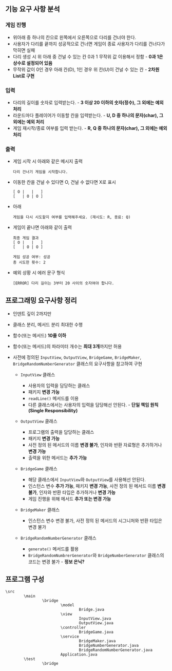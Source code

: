 ## 기능 요구 사항 분석

### 게임 진행

- 위아래 중 하나의 칸으로 왼쪽에서 오른쪽으로 다리를 건너야 한다.
- 사용자가 다리를 끝까지 성공적으로 건너면 게임이 종료
  사용자가 다리를 건너다가 막히면 실패
- 다리 생성 시 위 아래 중 건널 수 있는 칸 0과 1 무작위 값 이용해서 정함 - **0과 1은 상수로 설정되어 있음**
- 무작위 값이 0인 경우 아래 칸(D), 1인 경우 위 칸(U)이 건널 수 있는 칸 - **2차원 List로 구현**

### 입력

- 다리의 길이를 숫자로 입력받는다. - **3 이상 20 이하의 숫자(정수), 그 외에는 예외 처리**
- 라운드마다 플레이어가 이동할 칸을 입력받는다. - **U, D 중 하나의 문자(char), 그 외에는 예외 처리**
- 게임 재시작/종료 여부를 입력 받는다. - **R, Q 중 하나의 문자(char), 그 외에는 예외 처리**

### 출력

- 게임 시작 시 아래와 같은 메시지 출력

  ```
  다리 건너기 게임을 시작합니다.
  ```

- 이동한 칸을 건널 수 있다면 O, 건널 수 없다면 X로 표시

  ```
  [ O |   |   ]
  [   | O | O ]
  ```

- 아래

  ```
  게임을 다시 시도할지 여부를 입력해주세요. (재시도: R, 종료: Q)
  ```

- 게임이 끝나면 아래와 같이 출력

  ```
  최종 게임 결과
  [ O |   |   ]
  [   | O | O ]
  
  게임 성공 여부: 성공
  총 시도한 횟수: 2
  ```

- 예외 상황 시 에러 문구 형식

  ```
  [ERROR] 다리 길이는 3부터 20 사이의 숫자여야 합니다.
  ```

## 프로그래밍 요구사항 정리

- 인덴트 깊이 2까지만

- 클래스 분리, 메서드 분리 최대한 수행

- 함수(또는 메서드) **10줄 이하**

- 함수(또는 메서드)의 파라미터 개수는 **최대 3개**까지만 허용

- 사전에 정의된 `InputView`, `OutputView`, `BridgeGame`, `BridgeMaker`, `BridgeRandomNumberGenerator` 클래스의 요구사항을 참고하여 구현

  - `InputView` 클래스
    - 사용자의 입력을 담당하는 클래스
    - 패키지 **변경 가능**
    - `readLine()` 메서드를 이용
    - 다른 클래스에서는 사용자의 입력을 담당해선 안된다. - **단일 책임 원칙(Single Responsibility)**
  - `OutputView` 클래스
    - 프로그램의 출력을 담당하는 클래스
    - 패키지 **변경 가능**
    - 사전 정의 된 메서드의 이름 **변경 불가**, 인자와 반환 자료형은 추가하거나 **변경 가능**
    - 출력을 위한 메서드는 **추가 가능**

  - `BridgeGame` 클래스
    - 해당 클래스에서 `InputView`와 `OutputView`를 사용해선 안된다.
    - 인스턴스 변수 **추가 가능**, 패키지 **변경 가능**, 사전 정의 된 메서드 이름 **변경 불가**, 인자와 반환 타입은 추가하거나 **변경 가능**
    - 게임 진행을 위해 메서드 **추가 또는 변경 가능**

  - `BridgeMaker` 클래스
    - 인스턴스 변수 변경 불가, 사전 정의 된 메서드의 시그니처와 반환 타입은 변경 불가

  - `BridgeRandomNumberGenerator` 클래스
    - `generate()` 메서드를 활용
    - `BridgeRandomNumbrerGenerator`와 `BridgeNumberGenerator` 클래스의 코드는 변경 불가 - **정보 은닉?**

## 프로그램 구성

```
\src
		\main
				\bridge
						\model
								Bridge.java
						\view
								InputView.java
								OutputView.java
						\controller
								BridgeGame.java
						\service
								BridgeMaker.java
								BridgeNumberGenerator.java
								BridgeRandomNumberGenerator.java
						Application.java
		\test
				\bridge
```





